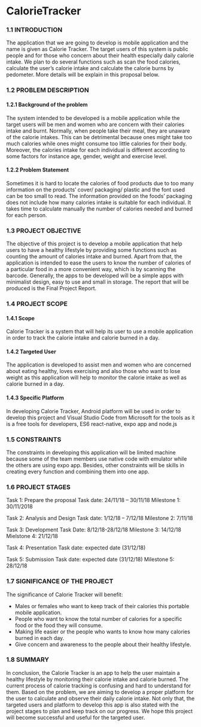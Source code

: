# CalorieTracker

### 1.1 INTRODUCTION
The application that we are going to develop is mobile application and the name is given as Calorie Tracker. The target users of this system is public people and for those who concern about their health especially daily calorie intake. We plan to do several functions such as scan the food calories, calculate the user’s calorie intake and calculate the calorie burns by pedometer. More details will be explain in this proposal below.

### 1.2 PROBLEM DESCRIPTION
#### 1.2.1  Background of the problem
 
The system intended to be developed is a mobile application while the target users will be men and women who are concern with their calories intake and burnt. Normally, when people take their meal, they are unaware of the calorie intakes. This can be detrimental because ones might take too much calories while ones might consume too little calories for their body. Moreover, the calories intake for each individual is different according to some factors for instance age, gender, weight and exercise level.

#### 1.2.2 Problem Statement 
Sometimes it is hard to locate the calories of food products due to too many information on the products’ cover/ packaging/ plastic and the font used can be too small to read. The information provided on the foods’ packaging does not include how many calories intake is suitable for each individual. It takes time to calculate manually the number of calories needed and burned for each person.

### 1.3 PROJECT OBJECTIVE
The objective of this project is to develop a mobile application that help users to have a healthy lifestyle by providing some functions such as counting the amount of calories intake and burned. Apart from that, the application is intended to ease the users to know the number of calories of a particular food in a more convenient way, which is by scanning the barcode. Generally, the apps to be developed will be a simple apps with minimalist design, easy to use and small in storage. The report that will be produced is the Final Project Report.

### 1.4 PROJECT SCOPE
#### 1.4.1 Scope
Calorie Tracker is a system that will help its user to use a mobile application in order to track the calorie intake and calorie burned in a day.

#### 1.4.2 Targeted User
The application is developed to assist men and women who are concerned about eating healthy, loves exercising and also those who want to lose weight as this application will help to monitor the calorie intake as well as calorie burned in a day. 

#### 1.4.3 Specific Platform
In developing Calorie Tracker, Android platform will be used in order to develop this project and Visual Studio Code from Microsoft for the tools as it is a free tools for developers, ES6 react-native, expo app and node.js

### 1.5 CONSTRAINTS
The constraints in developing this application will be limited machine because some of the team members use native code with emulator while the others are using expo app. Besides, other constraints will be skills in creating every function and combining them into one app.

### 1.6 PROJECT STAGES
Task 1: Prepare the proposal
Task date: 24/11/18 – 30/11/18
Milestone 1: 30/11/2018

Task 2: Analysis and Design
Task date: 1/12/18 – 7/12/18
Milestone 2: 7/11/18

Task 3: Development
Task Date: 8/12/18-28/12/18
Milestone 3: 14/12/18
Mielstone 4: 21/12/18

Task 4: Presentation
Task date: expected date (31/12/18)

Task 5: Submission
Task date: expected date (31/12/18)
Milestone 5: 28/12/18

### 1.7 SIGNIFICANCE OF THE PROJECT

The significance of Calorie Tracker will benefit:
- Males or females who want to keep track of their calories this portable mobile application.
- People who want to know the total number of calories for a specific food or the food they will consume.
- Making life easier or the people who wants to know how many calories burned in each day.
- Give concern and awareness to the people about their healthy lifestyle.

### 1.8 SUMMARY
In conclusion, the Calorie Tracker is an app to help the user maintain a healthy lifestyle by monitoring their calorie intake and calorie burned. The current process of calorie tracking is confusing and hard to understand for them. Based on the problem, we are aiming to develop a proper platform for the user to calculate and observe their daily calorie intake. Not only that, the targeted users and platform to develop this app is also stated with the project stages to plan and keep track on our progress. We hope this project will become successful and useful for the targeted user.

